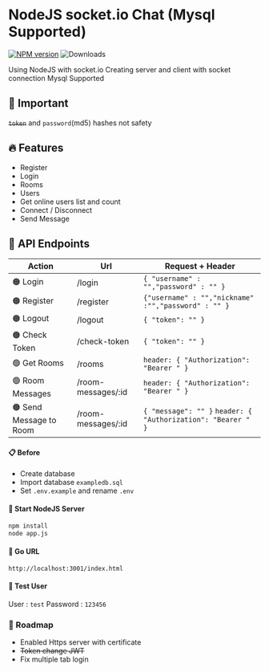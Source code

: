 # NodeJS socket.io Chat (Mysql Supported)
[![NPM version](https://badge.fury.io/js/socketio-chat.svg)](https://www.npmjs.com/package/socket.io)
![Downloads](https://img.shields.io/npm/dm/socketio-chat.svg?style=flat)

Using NodeJS with socket.io
Creating server and client with socket connection
Mysql Supported

## 🚨 Important
~~`token`~~ and `password`(md5) hashes not safety

## 🔥 Features

- Register
- Login
- Rooms
- Users
- Get online users list and count
- Connect / Disconnect
- Send Message

## 📍 API Endpoints
| Action  | Url | Request + Header  |
| ------ | ------ | ------ |
| 🟠 Login | /login | `{ "username" : "","password" : "" }` | 
| 🟠 Register | /register | `{"username" : "","nickname" :"","password" : "" }` | 
| 🟠 Logout | /logout | `{ "token": "" }` | 
| 🟠 Check Token | /check-token  | `{ "token": "" }` |
| 🟢 Get Rooms | /rooms  | `header: { "Authorization": "Bearer " }` |
| 🟢 Room Messages | /room-messages/:id  | `header: { "Authorization": "Bearer " }` |
| 🟠 Send Message to Room | /room-messages/:id  | `{ "message": "" }` `header: { "Authorization": "Bearer " }` |

#### 📋 Before
- Create database
- Import database `exampledb.sql`
- Set `.env.example` and rename `.env`

#### 🏁 Start NodeJS Server

```bash
npm install
node app.js
```

#### 🔗 Go URL
`http://localhost:3001/index.html`

#### 🧪 Test User
User : `test`
Password : `123456`

### 🎯 Roadmap

- Enabled Https server with certificate
- ~~Token change JWT~~
- Fix multiple tab login








